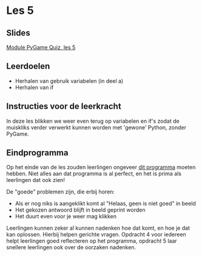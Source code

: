 # Les 5

## Slides

[Module PyGame Quiz, les 5](https://slides.com/felienne/python-klas-2-module-1-les-5)

## Leerdoelen

* Herhalen van gebruik variabelen \(in deel a\)
* Herhalen van if

## Instructies voor de leerkracht

In deze les blikken we weer even terug op variabelen en if's zodat de muiskliks verder verwerkt kunnen worden met 'gewone' Python, zonder PyGame.

## Eindprogramma

Op het einde van de les zouden leerlingen ongeveer [dit programma](https://repl.it/@mevrHermans/Pidk-M4-L5a-einde) moeten hebben. Niet alles aan dat programma is al perfect, en het is prima als leerlingen dat ook zien! 

De "goede" problemen zijn, die erbij horen:

* Als er nog niks is aangeklikt komt al "Helaas, geen is niet goed" in beeld
* Het gekozen antwoord blijft in beeld geprint worden
* Het duurt even voor je weer mag klikken

Leerlingen kunnen zeker al kunnen nadenken hoe dat komt, en hoe je dat kan oplossen. Hierbij helpen gerichte vragen. Opdracht 4 voor iedereen helpt leerlingen goed reflecteren op het programma, opdracht 5 laar snellere leerlingen ook over de oorzaken nadenken.





